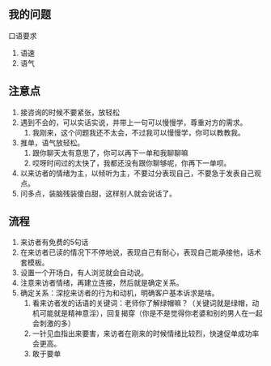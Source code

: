 ## 我的问题

口语要求
1. 语速
2. 语气

## 注意点

1. 接咨询的时候不要紧张，放轻松
2. 遇到不会的，可以实话实说，并带上一句可以慢慢学，尊重对方的需求。
   1. 我刚来，这个问题我还不太会，不过我可以慢慢学，你可以教教我。
3. 推单，语气放轻松。
   1. 跟你聊天太有意思了，你可以再下一单和我聊聊嘛
   2. 哎呀时间过的太快了，我都还没有跟你聊够呢，你再下一单呗。
4. 以来访者的情绪为主，以倾听为主，不要过分表现自己，不要急于发表自己观点。
5. 问多点，装脑残装傻白甜，这样别人就会说话了。

## 流程

1. 来访者有免费的5句话
2. 在来访者已读的情况下不停地说，表现自己有耐心，表现自己能承接他，话术套模板。
3. 设置一个开场白，有人浏览就会自动说。
4. 注意来访者情绪，再建立连接，然后就是确定关系。
5. 确定关系：深挖来访者的行为和动机，明确客户基本诉求是啥。
   1. 看来访者发的话语的关键词：老师你了解绿帽嘛？（关键词就是绿帽，动机可能就是精神意淫），回复揭穿（你是不是觉得你老婆和别的男人在一起会刺激的多）
   2. 一针见血指出来要害，来访者在刚来的时候情绪比较烈，快速促单成功率会更高。
   3. 敢于要单
